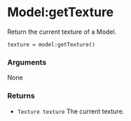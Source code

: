<!--
category: reference
-->

Model:getTexture
===

Return the current texture of a Model.

    texture = model:getTexture()

### Arguments

None

### Returns

- `Texture texture` The current texture.

